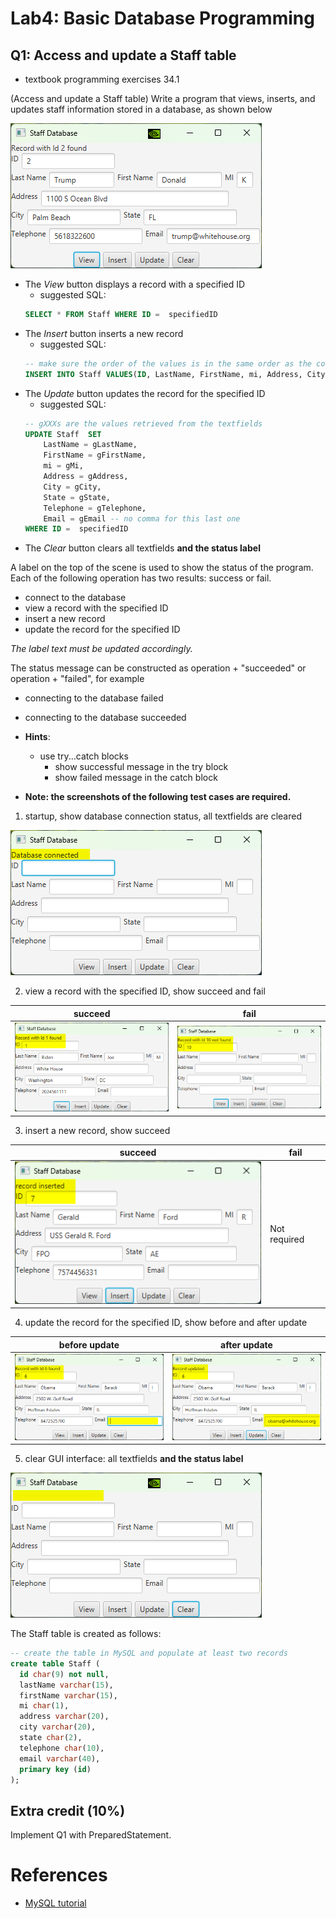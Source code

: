# Lab4: Basic Database Programming

## Q1: Access and update a Staff table 
- textbook programming exercises 34.1

(Access and update a Staff table) Write a program that views, inserts, and updates staff information stored in a database, as shown below

![staff database](./images/staffdb.png)

- The *View* button displays a record with a specified ID
  - suggested SQL: 
  ```sql
  SELECT * FROM Staff WHERE ID =  specifiedID
  ```
- The *Insert* button inserts a new record 
  - suggested SQL: 
  ```sql
  -- make sure the order of the values is in the same order as the columns in the table
  INSERT INTO Staff VALUES(ID, LastName, FirstName, mi, Address, City, State, Telephone, Email);
  ```
- The *Update* button updates the record for the specified ID
  - suggested SQL: 
  ```sql
  -- gXXXs are the values retrieved from the textfields
  UPDATE Staff  SET 
      LastName = gLastName,
      FirstName = gFirstName,
      mi = gMi,
      Address = gAddress,
      City = gCity,
      State = gState,
      Telephone = gTelephone,
      Email = gEmail -- no comma for this last one
  WHERE ID =  specifiedID
  ```
- The *Clear* button clears all textfields **and the status label**

A label on the top of the scene is used to show the status of the program. Each of the following operation has two results: success or fail.
- connect to the database
- view a record with the specified ID
- insert a new record
- update the record for the specified ID

*The label text must be updated accordingly.*

The status message can be constructed as operation + "succeeded" or operation + "failed", for example
- connecting to the database failed
- connecting to the database succeeded
- **Hints**: 
  - use try...catch blocks
    - show successful message in the try block
    - show failed message in the catch block

- **Note: the screenshots of the following test cases are required.**

1. startup, show database connection status, all textfields are cleared

![startup](./images/s1.png)

2. view a record with the specified ID, show succeed and fail

| succeed | fail |
| --- | --- |
| ![view succeed](./images/s2s.png) | ![view fail](./images/s2f.png) |

3. insert a new record, show succeed

| succeed | fail |
| --- | --- |
| ![insert succeed](./images/s3s.png)  | Not required  |

4. update the record for the specified ID, show before and after update

| before update | after update |
| --- | --- |
| ![before update](./images/s4b.png)  | ![after upate](./images/s4a.png)  |

5. clear GUI interface: all textfields **and the status label**

![clear](./images/s5.png)


The Staff table is created as follows:
```sql
-- create the table in MySQL and populate at least two records
create table Staff (
  id char(9) not null,
  lastName varchar(15),
  firstName varchar(15),
  mi char(1),
  address varchar(20),
  city varchar(20),
  state char(2),
  telephone char(10),
  email varchar(40),
  primary key (id)
);
```

## Extra credit (10%)
Implement Q1 with PreparedStatement.

# References
- [MySQL tutorial](https://www.w3schools.com/MySQL/)